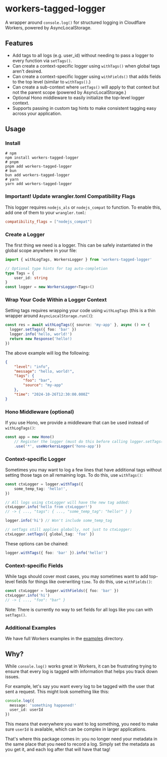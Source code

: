 # workers-tagged-logger

A wrapper around `console.log()` for structured logging in Cloudflare Workers, powered by AsyncLocalStorage.

## Features

- Add tags to all logs (e.g. user_id) without needing to pass a logger to every function via `setTags()`.
- Can create a context-specific logger using `withTags()` when global tags aren't desired.
- Can create a context-specific logger using `withFields()` that adds fields to the top level (similar to `withTags()`.)
- Can create a sub-context where `setTags()` will apply to that context but not the parent scope (powered by AsyncLocalStorage.)
- Optional Hono middleware to easily initialize the top-level logger context.
- Supports passing in custom tag hints to make consistent tagging easy across your application.

## Usage

### Install

```shell
# npm
npm install workers-tagged-logger
# pnpm
pnpm add workers-tagged-logger
# bun
bun add workers-tagged-logger
# yarn
yarn add workers-tagged-logger
```

### Important! Update wrangler.toml Compatibility Flags

This logger requires `nodejs_als` or `nodejs_compat` to function. To enable this, add one of them to your `wrangler.toml`:

```toml
compatibility_flags = ["nodejs_compat"]
```

### Create a Logger

The first thing we need is a logger. This can be safely instantiated in the global scope anywhere in your file:

```ts
import { withLogTags, WorkersLogger } from 'workers-tagged-logger'

// Optional type hints for tag auto-completion
type Tags = {
	user_id: string
}
const logger = new WorkersLogger<Tags>()
```

### Wrap Your Code Within a Logger Context

Setting tags requires wrapping your code using `withLogTags` (this is a thin wrapper around `AsyncLocalStorage.run()`):

```ts
const res = await withLogTags({ source: 'my-app' }, async () => {
  logger.setTags({ foo: 'bar' })
  logger.info('hello, world!')
  return new Response('hello!)
})
```

The above example will log the following:

```json
{
	"level": "info",
	"message": "hello, world!",
	"tags": {
		"foo": "bar",
		"source": "my-app"
	},
	"time": "2024-10-26T12:30:00.000Z"
}
```

### Hono Middleware (optional)

If you use Hono, we provide a middleware that can be used instead of `withLogTags()`:

```ts
const app = new Hono()
	// Register the logger (must do this before calling logger.setTags())
	.use('*', useWorkersLogger('hono-app'))
```

### Context-specific Logger

Sometimes you may want to log a few lines that have additional tags without setting those tags on all remaining logs. To do this, use `withTags()`:

```ts
const ctxLogger = logger.withTags({
	some_temp_tag: 'hello!',
})

// All logs using ctxLogger will have the new tag added:
ctxLogger.info('hello from ctxLogger!')
// -> { ..., "tags": { ..., "some_temp_tag": "hello!" } }

logger.info('hi') // Won't include some_temp_tag

// setTags still applies globally, not just to ctxLogger:
ctxLogger.setTags({ global_tag: 'foo' })
```

These options can be chained:

```ts
logger.withTags({ foo: 'bar' }).info('hello!')
```

### Context-specific Fields

While tags should cover most cases, you may sometimes want to add top-level fields for things like overwriting `time`. To do this, use `withFields()`:

```ts
const ctxLogger = logger.withFields({ foo: 'bar' })
ctxLogger.info('hi')
// -> { ..., "foo": "bar" }
```

Note: There is currently no way to set fields for all logs like you can with `setTags()`.

### Additional Examples

We have full Workers examples in the [examples](../../examples/) directory.

## Why?

While `console.log()` works great in Workers, it can be frustrating trying to ensure that every log is tagged with information that helps you track down issues.

For example, let's say you want every log to be tagged with the user that sent a request. This might look something like this:

```ts
console.log({
  message: 'something happened!'
  user_id: userId
})
```

This means that everywhere you want to log something, you need to make sure `userId` is available, which can be complex in larger applications.

That's where this package comes in: you no longer need your metadata in the same place that you need to record a log. Simply set the metadata as you get it, and each log after that will have that tag!
